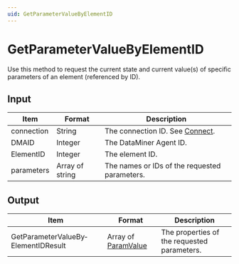 ```yaml
---
uid: GetParameterValueByElementID
---
```


# GetParameterValueByElementID

Use this method to request the current state and current value(s) of specific parameters of an element (referenced by ID).

## Input

| Item       | Format          | Description                                   |
|------------|-----------------|-----------------------------------------------|
| connection | String          | The connection ID. See [Connect](xref:Connect). |
| DMAID      | Integer         | The DataMiner Agent ID.                       |
| ElementID  | Integer         | The element ID.                               |
| parameters | Array of string | The names or IDs of the requested parameters. |

## Output

| Item | Format | Description |
|--|--|--|
| GetParameterValueBy­ElementIDResult | Array of [ParamValue](xref:ParamValue) | The properties of the requested parameters. |
